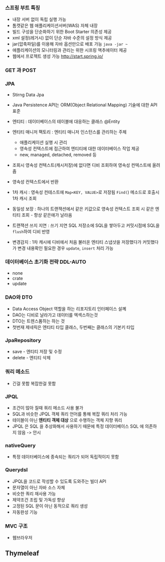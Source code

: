 ### 스프링 부트 특징
- 내장 서버 없이 독립 실행 가능
- 톰캣같은 웹 애플리케이션서버(WAS) 자체 내장
- 빌드 구성을 단순화하기 위한 Boot Starter 의존성 제공
- xml 설정(레거시) 없이 단순 자바 수준의 설정 방식 제공
- jar(압축파일)를 이용해 자바 옵션만으로 배포 가능 `java -jar ~`
- 애플리케이션의 모니터링과 관리는 위한 시프링 액추에이터 제공
- 웹에서 프로젝트 생성 가능
  http://start.spring.io/

###  GET 과 POST


### JPA
- Stirng Data Jpa
- Java Persistence API는 ORM(Object Relational Mapping) 기술에 대한 API 표준
- 엔티티 : 데이터베이스의 테이블에 대응하는 클래스 @Entity
- 엔티티 매니저 팩토리 : 엔티티 매니저 인스턴스를 관리하는 주체
  - 애플리케이션 실행 시 관리
  - 영속성 컨텍스트에 접근하여 엔티티에 대한 데이터베이스 작업 제공
  - new, managed,  detached, removed 등

- 조회시 영속성 컨텍스트(캐시저장)에 없다면 디비 조회하여 영속성 컨텍스트에 올려줌
- 영속성 컨텍스트에서 반환
- 1차 캐시 : 영속성 컨테스트에 `Map<KEY, VALUE>`로 저장됨 `Find(`) 메소드로 호출시 1차 캐시 조회
- 동일성 보장 : 하나의 트랜잭션에서 같은 키값으로 영속성 컨텍스트 조회 시 같은 엔티티 조회 - 항상 같은애가 날라옴
- 트랜잭션 쓰지 지연 : 쓰기 지연 SQL 저장소에 SQL을 쌓아두고 커밋시점에 SQL을 `flush`하여 디비 반영
- 변경감지 : 1차 캐시에 디비에서 처음 불러온 엔티티 스냅샷을 저장했다가 커밋했다가 변경 내용확인 필요한 경우  `update`, `insert` 처리 가능

### 데이터베이스 초기화 전략 DDL-AUTO
- none
- crate
- update

### DAO와 DTO
- Data Access Object 역할을 하는 리포지토리 인터페이스 설꼐
- DAO는 디비로 날라가고 데이터를 엑섹스하는것  
- DTO는 트렌스폼하는 하는 것  
- 첫번재 제네릭은 엔티티 타입 클래스, 두번째는 클래스의 기본키 타입

### JpaRepository
- save - 엔티티 저장 및 수정
- delete - 엔티티 삭제

### 쿼리 메소드
- 긴걸 못함 복잡한걸 못함

### JPQL
- 조건이 많아 질때 쿼리 메소드 사용 불가
- SQL과 비슷한 JPQL 객체 쿼리 언어를 통해 복잡 쿼리 처리 가능
- 테이블이 아닌 **엔티티 객체 대상** 으로 수행하는 객체 지향 쿼리
- JPQL 은 SQL 을 추상화해서 사용하기 때문에 특정 데이터베이스 SQL 에 의존하지 않음  -> 안시

### nativeQuery
- 특정 데이터베이스에 종속되는 쿼리가 되어 독립적이지 못함

### Querydsl
- JPQL을 코드로 작성할 수 있도록 도와주는 빌더 API
- 문자열이 아닌 자바 소스 자체
- 비슷한 쿼리 재사용 가능
- 제약조건 조립 및 가독성 향상
- 고정된 SQL 문이 아닌 동적으로 쿼리 생성
- 자동완성 기능

### MVC 구조
- 웹브라우저 

## Thymeleaf
